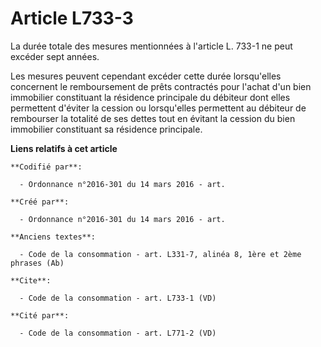 # Article L733-3

La durée totale des mesures mentionnées à l'article L. 733-1 ne peut excéder sept années. 

Les mesures peuvent cependant excéder cette durée lorsqu'elles concernent le remboursement de prêts contractés pour l'achat
d'un bien immobilier constituant la résidence principale du débiteur dont elles permettent d'éviter la cession ou
lorsqu'elles permettent au débiteur de rembourser la totalité de ses dettes tout en évitant la cession du bien immobilier
constituant sa résidence principale.

**Liens relatifs à cet article**

	**Codifié par**:

	  - Ordonnance n°2016-301 du 14 mars 2016 - art.

	**Créé par**:

	  - Ordonnance n°2016-301 du 14 mars 2016 - art.

	**Anciens textes**:

	  - Code de la consommation - art. L331-7, alinéa 8, 1ère et 2ème phrases (Ab)

	**Cite**:

	  - Code de la consommation - art. L733-1 (VD)

	**Cité par**:

	  - Code de la consommation - art. L771-2 (VD)
